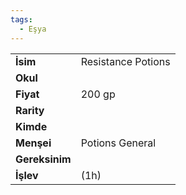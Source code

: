 ```yaml
---
tags:
  - Eşya
---  
```

  
  
  
|  |  |  
|---|---|  
| **İsim** | Resistance Potions|  
| **Okul** | |  
| **Fiyat** | 200 gp|  
| **Rarity** | |  
| **Kimde** | |  
| **Menşei** | Potions General|  
| **Gereksinim** | |  
| **İşlev** | (1h)|  
  
  
